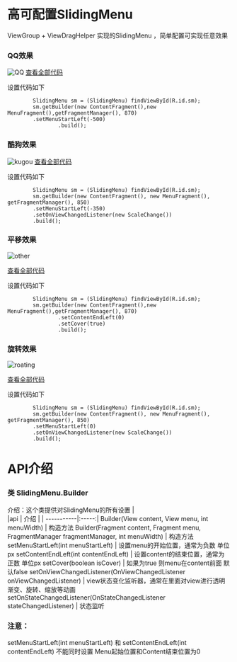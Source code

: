 ﻿
# 高可配置SlidingMenu
ViewGroup + ViewDragHelper 实现的SlidingMenu ，简单配置可实现任意效果
### QQ效果

![QQ](https://github.com/MrJiao/SlidingMenu/blob/master/github_res/QQ.gif)
[查看全部代码](https://github.com/MrJiao/SlidingMenu/blob/master/app/src/main/java/jackson/com/slidingmenu/QQActivity.java)

设置代码如下


```
        SlidingMenu sm = (SlidingMenu) findViewById(R.id.sm);
        sm.getBuilder(new ContentFragment(),new MenuFragment(),getFragmentManager(), 870)
        .setMenuStartLeft(-500)
                .build();
```

### 酷狗效果
![kugou](https://github.com/MrJiao/SlidingMenu/blob/master/github_res/kugou.gif)
[查看全部代码](https://github.com/MrJiao/SlidingMenu/blob/master/app/src/main/java/jackson/com/slidingmenu/KugouActivity.java)

设置代码如下

```
        SlidingMenu sm = (SlidingMenu) findViewById(R.id.sm);
        sm.getBuilder(new ContentFragment(), new MenuFragment(), getFragmentManager(), 850)
        .setMenuStartLeft(-350)
        .setOnViewChangedListener(new ScaleChange())
        .build();
```


### 平移效果

![other](https://github.com/MrJiao/SlidingMenu/blob/master/github_res/other.gif)

[查看全部代码](https://github.com/MrJiao/SlidingMenu/blob/master/app/src/main/java/jackson/com/slidingmenu/Other1Activity.java)

设置代码如下

```
        SlidingMenu sm = (SlidingMenu) findViewById(R.id.sm);
        sm.getBuilder(new ContentFragment(),new MenuFragment(),getFragmentManager(), 870)
                .setContentEndLeft(0)
                .setCover(true)
                .build();
```


### 旋转效果
![roating](https://github.com/MrJiao/SlidingMenu/blob/master/github_res/roating.gif)

[查看全部代码](https://github.com/MrJiao/SlidingMenu/blob/master/app/src/main/java/jackson/com/slidingmenu/XuanZhuanActivity.java)

设置代码如下

```
        SlidingMenu sm = (SlidingMenu) findViewById(R.id.sm);
        sm.getBuilder(new ContentFragment(), new MenuFragment(), getFragmentManager(), 850)
        .setMenuStartLeft(0)
        .setOnViewChangedListener(new ScaleChange())
        .build();
```


# API介绍

### 类 SlidingMenu.Builder
介绍：这个类提供对SlidingMenu的所有设置
  |  
|api         | 介绍   |
| -----------|:-----:|
Builder(View content, View menu, int menuWidth) | 构造方法
Builder(Fragment content, Fragment menu, FragmentManager fragmentManager, int menuWidth) | 构造方法
setMenuStartLeft(int menuStartLeft) | 设置menu的开始位置，通常为负数 单位px
setContentEndLeft(int contentEndLeft) | 设置content的结束位置，通常为正数 单位px
setCover(boolean isCover) | 如果为true 则menu在content前面 默认false
setOnViewChangedListener(OnViewChangedListener onViewChangedListener) | view状态变化监听器，通常在里面对view进行透明渐变、旋转、缩放等动画
setOnStateChangedListener(OnStateChangedListener stateChangedListener) | 状态监听


### 注意：
setMenuStartLeft(int menuStartLeft) 和 setContentEndLeft(int contentEndLeft)
不能同时设置 Menu起始位置和Content结束位置为0 

